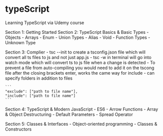 # typeScript
Learning TypeScript via Udemy course


Section 1: Getting Started
Section 2: TypeScript Basics & Basic Types
    - Objects 
    - Arrays
    - Enum
    - Union Types
    - Alias
    - Void
    - Function Types
    - Unknown Type


Section 3: Complier
    - tsc --init to create a tsconfig.json file which will convert all ts files to js and not just app.js
    - tsc -w in terminal will go into watch mode which will convert ts to js file when a change is detected
    - To prevent a file from auto-compiling you would need to add it on the tscong file after the closing brackets enter, works the came way for include 
        - can specify folders in addition to files
    
    ```
    "exclude": ["path to file name"],
    "include": ["path to file name"]
    ```

Section 4: TypeScript & Modern JavaScript
    - ES6
    - Arrow Functions
    - Array & Object Destructuring
    - Default Parameters
    - Spread Operator

Section 5: Classes & Interfaces 
    - Object-oriented programming
    - Classes & Constructors